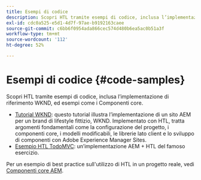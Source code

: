```yaml
---
title: Esempi di codice
description: Scopri HTL tramite esempi di codice, inclusa l’implementazione di riferimento WKND, ed esempi come i Componenti core.
exl-id: cdc0a525-e5d1-4d7f-97ae-b9192163caee
source-git-commit: c6bb6f0954ada866cec574d480b6ea5ac0b51a3f
workflow-type: tm+mt
source-wordcount: '112'
ht-degree: 52%

---
```



# Esempi di codice {#code-samples}

Scopri HTL tramite esempi di codice, inclusa l’implementazione di riferimento WKND, ed esempi come i Componenti core.

* [Tutorial WKND](https://experienceleague.adobe.com/en/docs/experience-manager-learn/getting-started-wknd-tutorial-develop/overview): questo tutorial illustra l’implementazione di un sito AEM per un brand di lifestyle fittizio, WKND. Implementato con HTL, tratta argomenti fondamentali come la configurazione del progetto, i componenti core, i modelli modificabili, le librerie lato client e lo sviluppo di componenti con Adobe Experience Manager Sites.
* [Esempio HTL TodoMVC](https://github.com/Adobe-Marketing-Cloud/aem-htl-sample-todomvc): un’implementazione AEM + HTL del famoso esercizio.

Per un esempio di best practice sull&#39;utilizzo di HTL in un progetto reale, vedi [Componenti core AEM](https://experienceleague.adobe.com/it/docs/experience-manager-core-components/using/introduction).
